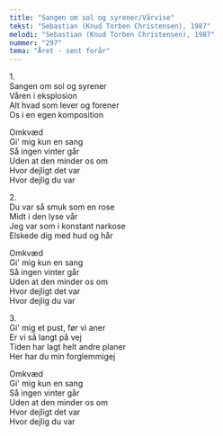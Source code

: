 ```yaml
---
title: "Sangen om sol og syrener/Vårvise"
tekst: "Sebastian (Knud Torben Christensen), 1987"
melodi: "Sebastian (Knud Torben Christensen), 1987"
nummer: "297"
tema: "Året - sent forår"
---
```


1.<br>
Sangen om sol og syrener<br>
Våren i eksplosion<br>
Alt hvad som lever og forener<br>
Os i en egen komposition<br>

Omkvæd<br>
Gi' mig kun en sang<br>
Så ingen vinter går<br>
Uden at den minder os om<br>
Hvor dejligt det var<br>
Hvor dejlig du var<br>

2.<br>
Du var så smuk som en rose<br>
Midt i den lyse vår<br>
Jeg var som i konstant narkose<br>
Elskede dig med hud og hår<br>

Omkvæd<br>
Gi' mig kun en sang<br>
Så ingen vinter går<br>
Uden at den minder os om<br>
Hvor dejligt det var<br>
Hvor dejlig du var<br>

3.<br>
Gi' mig et pust, før vi aner<br>
Er vi så langt på vej<br>
Tiden har lagt helt andre planer<br>
Her har du min forglemmigej<br>

Omkvæd<br>
Gi' mig kun en sang<br>
Så ingen vinter går<br>
Uden at den minder os om<br>
Hvor dejligt det var<br>
Hvor dejlig du var<br>
